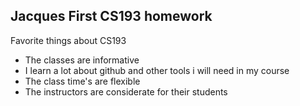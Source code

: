 ## Jacques First CS193 homework

Favorite things about CS193
- The classes are informative
- I learn a lot about github and other tools i will need in my course
- The class time's are flexible
- The instructors are considerate for their students

